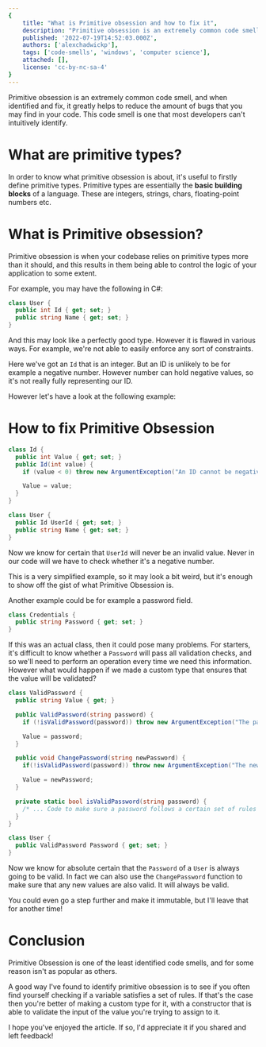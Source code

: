 ```yaml
---
{
	title: "What is Primitive obsession and how to fix it",
	description: "Primitive obsession is an extremely common code smell, and when identified and fix, it greatly helps to reduce the amount of bugs that you may find in your code.",
	published: '2022-07-19T14:52:03.000Z',
	authors: ['alexchadwickp'],
	tags: ['code-smells', 'windows', 'computer science'],
	attached: [],
	license: 'cc-by-nc-sa-4'
}
---
```


Primitive obsession is an extremely common code smell, and when identified and fix, it greatly helps to reduce the amount of bugs that you may find in your code. This code smell is one that most developers can't intuitively identify.

# What are primitive types?
In order to know what primitive obsession is about, it's useful to firstly define primitive types. Primitive types are essentially the **basic building blocks** of a language. These are integers, strings, chars, floating-point numbers etc.

# What is Primitive obsession?
Primitive obsession is when your codebase relies on primitive types more than it should, and this results in them being able to control the logic of your application to some extent.

For example, you may have the following in C#:


```cs
class User {
  public int Id { get; set; }
  public string Name { get; set; }
}
``` 

And this may look like a perfectly good type. However it is flawed in various ways. For example, we're not able to easily enforce any sort of constraints.

Here we've got an `Id` that is an integer. But an ID is unlikely to be for example a negative number. However number can hold negative values, so it's not really fully representing our ID.

However let's have a look at the following example:

# How to fix Primitive Obsession

```cs
class Id {
  public int Value { get; set; }
  public Id(int value) {
    if (value < 0) throw new ArgumentException("An ID cannot be negative");

    Value = value;
  }
}

class User {
  public Id UserId { get; set; }
  public string Name { get; set; }
}
```

Now we know for certain that `UserId` will never be an invalid value. Never in our code will we have to check whether it's a negative number.

This is a very simplified example, so it may look a bit weird, but it's enough to show off the gist of what Primitive Obsession is.

Another example could be for example a password field.

```cs
class Credentials {
  public string Password { get; set; }
} 
```

If this was an actual class, then it could pose many problems. For starters, it's difficult to know whether a `Password` will pass all validation checks, and so we'll need to perform an operation every time we need this information. However what would happen if we made a custom type that ensures that the value will be validated?

```cs
class ValidPassword {
  public string Value { get; }

  public ValidPassword(string password) {
    if (!isValidPassword(password)) throw new ArgumentException("The password did not pass validation");

    Value = password;
  }

  public void ChangePassword(string newPassword) {
    if(!isValidPassword(password)) throw new ArgumentException("The new password did not pass validation");

    Value = newPassword;
  }

  private static bool isValidPassword(string password) {
    /* ... Code to make sure a password follows a certain set of rules ... */
  }
}

class User {
  public ValidPassword Password { get; set; }
}
```

Now we know for absolute certain that the `Password` of a `User` is always going to be valid. In fact we can also use the `ChangePassword` function to make sure that any new values are also valid. It will always be valid.

You could even go a step further and make it immutable, but I'll leave that for another time!

# Conclusion
Primitive Obsession is one of the least identified code smells, and for some reason isn't as popular as others.

A good way I've found to identify primitive obsession is to see if you often find yourself checking if a variable satisfies a set of rules. If that's the case then you're better of making a custom type for it, with a constructor that is able to validate the input of the value you're trying to assign to it.

I hope you've enjoyed the article. If so, I'd appreciate it if you shared and left feedback!
